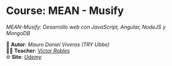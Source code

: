 # Course: MEAN - Musify
*MEAN-Musify: Desarrollo web con JavaScript, Angular, NodeJS y MongoDB*  

👤 **Autor**: *Mauro Daniel Viveros (TRY Ubbe)*  
👨‍🏫 **Teacher**: *[Victor Robles][teacher-link]*  
🌐 **Site**: *[Udemy][udemy-link]*  

[udemy-link]: https://www.udemy.com/course/desarrollo-web-con-javascript-angular-nodejs-y-mongodb/?couponCode=GENAISALE24
[teacher-link]: https://victorroblesweb.es/